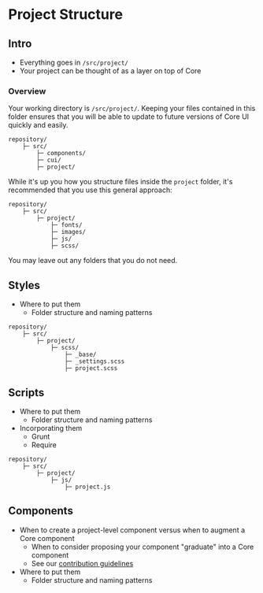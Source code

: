 # Project Structure

## Intro

- Everything goes in `/src/project/`
- Your project can be thought of as a layer on top of Core

### Overview

Your working directory is `/src/project/`. Keeping your files contained in this folder ensures that you will be able to update to future versions of Core UI quickly and easily.

```
repository/
    ├─ src/
        ├─ components/
        ├─ cui/
        ├─ project/
```

While it's up you how you structure files inside the `project` folder, it's recommended that you use this general approach:

```
repository/
    ├─ src/
        ├─ project/
            ├─ fonts/
            ├─ images/
            ├─ js/
            ├─ scss/
```

You may leave out any folders that you do not need.

## Styles

- Where to put them
    + Folder structure and naming patterns

```
repository/
    ├─ src/
        ├─ project/
            ├─ scss/
                ├─ _base/
                ├─ _settings.scss
                ├─ project.scss
```

## Scripts

- Where to put them
    + Folder structure and naming patterns
- Incorporating them
    + Grunt
    + Require

```
repository/
    ├─ src/
        ├─ project/
            ├─ js/
                ├─ project.js
```


## Components

- When to create a project-level component versus when to augment a Core component
    + When to consider proposing your component "graduate" into a Core component
    + See our [contribution guidelines](../contributing.html)
- Where to put them
    + Folder structure and naming patterns
